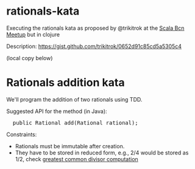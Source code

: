 # rationals-kata
Executing the rationals kata as proposed by @trikitrok at the [Scala Bcn Meetup](http://www.meetup.com/Scala-Developers-Barcelona/events/219559165/) but in clojure

Description: https://gist.github.com/trikitrok/0652d91c85cd5a5305c4

(local copy below)

# Rationals addition kata

We'll program the addition of two rationals using TDD.

Suggested API for the method (in Java):

<pre>
  public Rational add(Rational rational);
</pre>

Constraints:

* Rationals must be immutable after creation.
* They have to be stored in reduced form, e.g., 2/4 would be stored as 1/2, check [greatest common divisor computation](http://en.wikipedia.org/wiki/Euclidean_algorithm#Implementations)
